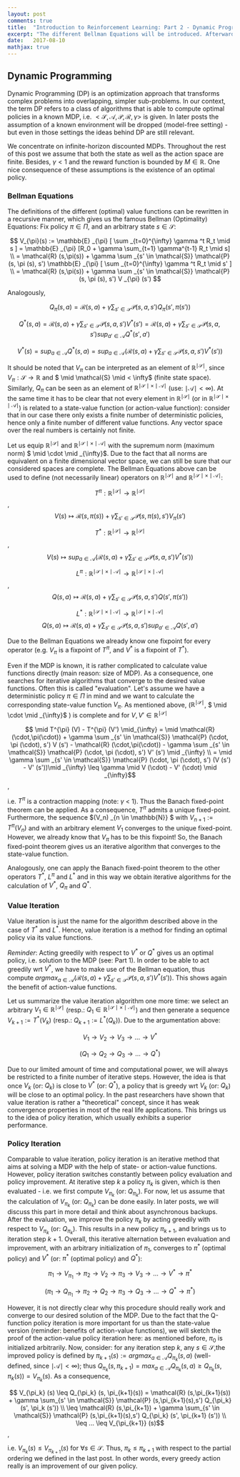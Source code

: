 ```yaml
---
layout: post
comments: true
title:  "Introduction to Reinforcement Learning: Part 2 - Dynamic Programming"
excerpt: "The different Bellman Equations will be introduced. Afterwards we discuss Value and Policy Iteration and sketch proofs of those dynamic programming algorithms. "
date:   2017-08-10
mathjax: true
---
```



## Dynamic Programming

Dynamic Programming (DP) is an optimization approach that transforms complex problems into overlapping, simpler sub-problems. In our context, the term DP refers to a class of algorithms that is able to compute optimal policies in a known MDP, i.e. $<\mathcal{S},\mathcal{A}, \mathcal{P}, \mathcal{R}, \gamma>$ is given. In later posts the assumption of a known environment will be dropped (model-free setting) - but even in those settings the ideas behind DP are still relevant.

We concentrate on infinite-horizon discounted MDPs. Throughout the rest of this post we assume that both the state as well as the action space are finite. Besides, $\gamma < 1$ and the reward function is bounded by $M \in \mathbb{R}$. One nice consequence of these assumptions is the existence of an optimal policy.

### Bellman Equations

The definitions of the different (optimal) value functions can be rewritten in a recursive manner, which gives us the famous Bellman (Optimality) Equations: Fix policy $\pi \in \Pi$, and an arbitrary state $s \in \mathcal{S}$:

$$ V_{\pi}(s) := \mathbb{E} _{\pi} [ \sum _{t=0}^{\infty} \gamma ^t R_t \mid s ] = \mathbb{E} _{\pi} [R_0 + \gamma \sum_{t=1} \gamma^{t-1} R_t \mid s] \\ = \mathcal{R} (s,\pi(s)) + \gamma \sum _{s' \in \mathcal{S}} \mathcal{P} (s, \pi (s), s') \mathbb{E} _{\pi} [ \sum _{t=0}^{\infty} \gamma ^t R_t \mid s' ] \\ = \mathcal{R} (s,\pi(s)) + \gamma \sum _{s' \in \mathcal{S}} \mathcal{P} (s, \pi (s), s') V _{\pi} (s') $$

Analogously, 

$$ Q_{\pi} (s,a) = \mathcal{R} (s,a) + \gamma \sum_{s' \in \mathcal{S}} \mathcal{P} (s,a,s') Q_{\pi} (s', \pi (s')) $$

$$ Q^{\ast} (s,a) = \mathcal{R} (s,a) + \gamma \sum_{ s' \in \mathcal{S} } \mathcal{P} (s,a,s') V^{\ast} (s')  = \mathcal{R} (s,a) + \gamma \sum_{ s' \in \mathcal{S} } \mathcal{P} (s,a,s') sup_{a' \in \mathcal{A}} Q^{\ast} (s', a')$$

$$ V^{\ast} (s) = sup_{a \in \mathcal{A}} Q^{\ast} (s,a) = sup_{a \in \mathcal{A}} ( \mathcal{R} (s,a) + \gamma \sum_{ s' \in \mathcal{S} } \mathcal{P} (s,a,s') V^{\ast} (s') ) $$

It should be noted that $V_{\pi}$ can be interpreted as an element of $\mathbb{R}^{ \mid \mathcal{S} \mid}$, since $V_{\pi}: \mathcal{S} \rightarrow \mathbb{R}$ and $ \mid \mathcal{S} \mid < \infty$ (finite state space). Similarly, $Q_{\pi}$ can be seen as an element of $\mathbb{R}^{\mid \mathcal{S} \mid \times \mid \mathcal{A} \mid}$ (use: $\mid \mathcal{A} \mid < \infty$). At the same time it has to be clear that not every element in $\mathbb{R}^{ \mid \mathcal{S} \mid}$ (or in $\mathbb{R}^{\mid \mathcal{S} \mid \times \mid \mathcal{A} \mid}$) is related to a state-value function (or action-value function): consider that in our case there only exists a finite number of deterministic policies, hence only a finite number of different value functions. Any vector space over the real numbers is certainly not finite. 

Let us equip $\mathbb{R}^{ \mid \mathcal{S} \mid}$ and  $\mathbb{R}^{\mid \mathcal{S} \mid \times \mid \mathcal{A} \mid}$ with the supremum norm (maximum norm) $ \mid \cdot \mid _{\infty}$. Due to the fact that all norms are equivalent on a finite dimensional vector space, we can still be sure that our considered spaces are complete. The Bellman Equations above can be used to define (not necessarily linear) operators on $\mathbb{R}^{ \mid \mathcal{S} \mid}$ and  $\mathbb{R}^{\mid \mathcal{S} \mid \times \mid \mathcal{A} \mid}$:

$$ T^{\pi}: \mathbb{R}^{ \mid \mathcal{S} \mid} \rightarrow \mathbb{R}^{ \mid \mathcal{S} \mid}$$, 
$$ V(s) \mapsto \mathcal{R} (s,\pi(s)) + \gamma \sum _{s' \in \mathcal{S}} \mathcal{P} (s, \pi (s), s') V _{\pi} (s') $$


$$ T^{\ast} : \mathbb{R}^{ \mid \mathcal{S} \mid} \rightarrow \mathbb{R}^{ \mid \mathcal{S} \mid} $$,
$$ V(s) \mapsto sup_{a \in \mathcal{A}} ( \mathcal{R} (s,a) + \gamma \sum_{ s' \in \mathcal{S} } \mathcal{P} (s,a,s') V^{\ast} (s') ) $$

$$ L^{\pi}: \mathbb{R}^{\mid \mathcal{S} \mid \times \mid \mathcal{A} \mid} \rightarrow \mathbb{R}^{\mid \mathcal{S} \mid \times \mid \mathcal{A} \mid} $$,
$$ Q(s,a) \mapsto \mathcal{R} (s,a) + \gamma \sum_{s' \in \mathcal{S}} \mathcal{P} (s,a,s') Q (s', \pi (s')) $$

$$ L^{\ast}: \mathbb{R}^{\mid \mathcal{S} \mid \times \mid \mathcal{A} \mid} \rightarrow \mathbb{R}^{\mid \mathcal{S} \mid \times \mid \mathcal{A} \mid} $$
$$ Q(s,a) \mapsto \mathcal{R} (s,a) + \gamma \sum_{ s' \in \mathcal{S} } \mathcal{P} (s,a,s') sup_{a' \in \mathcal{A}} Q (s', a')$$

Due to the Bellman Equations we already know one fixpoint for every operator (e.g. $V_{\pi}$ is a fixpoint of $T^{\pi}$, and $V^{\ast}$ is a fixpoint of $T^{\ast}$). 

Even if the MDP is known, it is rather complicated to calculate value functions directly (main reason: size of MDP). As a consequence, one searches for iterative algorithms that converge to the desired value functions. Often this is called "evaluation". 
Let's assume we have a deterministic policy $\pi \in \Pi$ in mind and we want to calculate the corresponding state-value function $V_{\pi}$. As mentioned above, ($\mathbb{R}^{ \mid \mathcal{S} \mid}$, $ \mid \cdot \mid _{\infty}$ ) is complete and for $V, V' \in \mathbb{R}^{ \mid \mathcal{S} \mid}$

$$ \mid T^{\pi} (V) - T^{\pi} (V')  \mid_{\infty} = \mid \mathcal{R} (\cdot,\pi(\cdot)) + \gamma \sum _{s' \in \mathcal{S}} \mathcal{P} (\cdot, \pi (\cdot), s') V (s') -  \mathcal{R} (\cdot,\pi(\cdot)) - \gamma \sum _{s' \in \mathcal{S}} \mathcal{P} (\cdot, \pi (\cdot), s') V' (s') \mid _{\infty} \\ = \mid \gamma \sum _{s' \in \mathcal{S}} \mathcal{P} (\cdot, \pi (\cdot), s') (V (s') - V' (s'))\mid _{\infty} \leq \gamma \mid V (\cdot) - V' (\cdot) \mid _{\infty}$$,

i.e. $T^{\pi}$ is a contraction mapping (note: $\gamma$ < 1). Thus the Banach fixed-point theorem can be applied. As a consequence, $T^{\pi}$ admits a unique fixed-point. Furthermore, the sequence $(V_n) _{n \in \mathbb{N}} $ with $V _{n+1} := T^ {\pi} (V_n)$ and with an arbitrary element $V_1$ converges to the unique fixed-point. However, we already know that $V _{\pi}$ has to be this fixpoint! 
So, the Banach fixed-point theorem gives us an iterative algorithm that converges to the state-value function. 

Analogously, one can apply the Banach fixed-point theorem to the other operators $T^{\ast}$, $L^{\pi}$ and $L^{\ast}$ and in this way we obtain iterative algorithms for the calculation of $V^{\ast}$, $Q_{\pi}$ and $Q^{\ast}$.

### Value Iteration

Value iteration is just the name for the algorithm described above in the case of $T^{\ast}$ and $L^{\ast}$. Hence, value iteration is a method for finding an optimal policy via its value functions. 

*Reminder*: Acting greedily with respect to $V^{\ast}$ or $Q^{\ast}$ gives us an optimal policy, i.e. solution to the MDP (see: Part 1). In order to be able to act greedily wrt $V^{\ast}$, we have to make use of the Bellman equation, thus compute $argmax_{a \in \mathcal{A}} ( \mathcal{R} (s,a) + \gamma \sum_{ s' \in \mathcal{S} } \mathcal{P} (s,a,s') V^{\ast} (s') )$. This shows again the benefit of action-value functions. 

Let us summarize the value iteration algorithm one more time: we select an arbitrary $V_1 \in \mathbb{R}^{ \mid \mathcal{S} \mid}$ (resp.: $Q_1 \in \mathbb{R}^{\mid \mathcal{S} \mid \times \mid \mathcal{A} \mid}$) and then generate a sequence $V_{k+1} := T^{\ast} (V_k)$ (resp.: $Q_{k+1} := L^{\ast} (Q_k)$). Due to the argumentation above:

$$ V_1 \rightarrow V_2 \rightarrow V_3 \rightarrow ... \rightarrow V^{\ast} $$

$$ (Q_1 \rightarrow Q_2 \rightarrow Q_3 \rightarrow ... \rightarrow Q^{\ast}) $$  

Due to our limited amount of time and computational power, we will always be restricted to a finite number of iterative steps. However, the idea is that once $V_k$ (or: $Q_k$) is close to $V^{\ast}$ (or: $Q^{\ast}$), a policy that is greedy wrt $V_k$ (or: $Q_k$) will be close to an optimal policy. 
In the past researchers have shown that value iteration is rather a "theoretical" concept, since it has weak convergence properties in most of the real life applications. This brings us to the idea of policy iteration, which usually exhibits a superior performance. 


### Policy Iteration 
    
Comparable to value iteration, policy iteration is an iterative method that aims at solving a MDP with the help of state- or action-value functions. However, policy iteration switches constantly between policy evaluation and policy improvement. 
At iterative step $k$ a policy $\pi_k$ is given, which is then evaluated - i.e. we first compute $V_{\pi_k}$ (or: $Q_{\pi_k}$). For now, let us assume that the calculation of $V_{\pi_k}$ (or: $Q_{\pi_k}$) can be done easily. In later posts, we will discuss this part in more detail and think about asynchronous backups. After the evaluation, we improve the policy $\pi_k$ by acting greedily with respect to $V_{\pi_k}$ (or: $Q_{\pi_k}$). This results in a new policy $\pi_{k+1}$, and  brings us to iteration step $k+1$. Overall, this iterative alternation between evaluation and improvement, with an arbitrary initialization of $\pi_1$, converges to $\pi^{\ast}$ (optimal policy) and $V^{\ast}$ (or: $\pi^{\ast}$ (optimal policy) and $Q^{\ast}$):

 $$ \pi_{1} \rightarrow V_{\pi_{1}} \rightarrow \pi_{2} \rightarrow V_{2} \rightarrow \pi_{3} \rightarrow V_{3} \rightarrow ... \rightarrow V^{\ast} \rightarrow \pi^{\ast}$$
 
 $$ (\pi_{1} \rightarrow Q_{\pi_{1}} \rightarrow \pi_{2} \rightarrow Q_{2} \rightarrow \pi_{3} \rightarrow Q_{3} \rightarrow ... \rightarrow Q^{\ast} \rightarrow \pi^{\ast})$$

However, it is not directly clear why this procedure should really work and converge to our desired solution of the MDP. Due to the fact that the Q-function policy iteration is more important for us than the state-value version (reminder: benefits of action-value functions), we will sketch the proof of the action-value policy iteration here: as mentioned before, $\pi_0$ is initialized arbitrarily. Now, consider: for any iteration step $k$, any $s \in \mathcal{S}$,the improved policy is defined by $\pi_{k+1} (s) := argmax_{a \in \mathcal{A}} Q_{\pi_k} (s,a)$ (well-defined, since $\mid \mathcal{A} \mid < \infty$); thus $Q_{\pi_k} (s, \pi_{k+1}) = max_{a \in \mathcal{A}} Q_{\pi_k} (s,a) \geq Q_{\pi_k} (s, \pi_k (s)) = V_{\pi_k} (s)$. As a consequence, 

$$ V_{\pi_k} (s) \leq Q_{\pi_k} (s, \pi_{k+1}(s)) =  \mathcal{R} (s,\pi_{k+1}(s)) + \gamma \sum_{s' \in \mathcal{S}} \mathcal{P} (s,\pi_{k+1}(s),s') Q_{\pi_k} (s', \pi_k (s')) \\ \leq \mathcal{R} (s,\pi_{k+1}) + \gamma \sum_{s' \in \mathcal{S}} \mathcal{P} (s,\pi_{k+1}(s),s') Q_{\pi_k} (s', \pi_{k+1} (s')) \\ \leq ... \leq V_{\pi_{k+1}} (s)$$,

i.e. $V_{\pi_k} (s) \leq V_{\pi_{k+1}}(s)$ for $\forall s \in \mathcal{S}$. Thus, $\pi_k \leq \pi_{k+1}$ with respect to the partial ordering we defined in the last post. In other words, every greedy action really is an improvement of our given policy.

  
